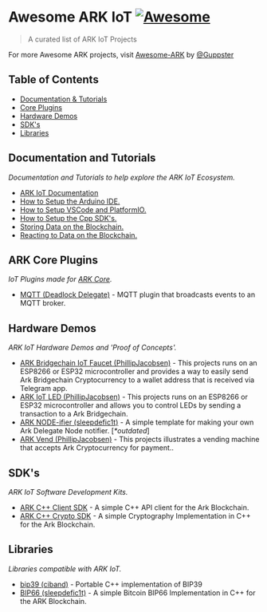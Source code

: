 # Awesome ARK IoT [![Awesome](https://cdn.rawgit.com/sindresorhus/awesome/d7305f38d29fed78fa85652e3a63e154dd8e8829/media/badge.svg)](https://github.com/sindresorhus/awesome)

> A curated list of ARK IoT Projects

For more Awesome ARK projects, visit [Awesome-ARK](https://github.com/Guppster/awesome-ark) by [@Guppster](https://github.com/Guppster)

## Table of Contents
-   [Documentation & Tutorials](#documentation-and-tutorials)
-   [Core Plugins](#ark-core-plugins)
-   [Hardware Demos](#hardware-demos)
-   [SDK's](#sdks)
-   [Libraries](#libraries)

## Documentation and Tutorials
_Documentation and Tutorials to help explore the ARK IoT Ecosystem._

-   [ARK IoT Documentation](https://docs.ark.io/iot/)
-   [How to Setup the Arduino IDE.](https://docs.ark.io/tutorials/iot/environment/arduino/)
-   [How to Setup VSCode and PlatformIO.](https://docs.ark.io/tutorials/iot/environment/os/)
-   [How to Setup the Cpp SDK's.](https://docs.ark.io/tutorials/iot/environment/cpp/)
-   [Storing Data on the Blockchain.](https://docs.ark.io/tutorials/iot/storing-data-on-the-blockchain.html)
-   [Reacting to Data on the Blockchain.](https://docs.ark.io/tutorials/iot/reacting-to-data-on-the-blockchain.html)

## ARK Core Plugins
_IoT Plugins made for [ARK Core](https://github.com/ArkEcosystem/core)._

-   [MQTT (Deadlock Delegate)](https://github.com/deadlock-delegate/mqtt) - MQTT plugin that broadcasts events to an MQTT broker.

## Hardware Demos
_ARK IoT Hardware Demos and 'Proof of Concepts'._

-   [ARK Bridgechain IoT Faucet (PhillipJacobsen)](https://github.com/PhillipJacobsen/ArkBridgechain_IOT_faucet) - This projects runs on an ESP8266 or ESP32 microcontroller and provides a way to easily send Ark Bridgechain Cryptocurrency to a wallet address that is received via Telegram app.
-   [ARK IoT LED (PhillipJacobsen)](https://github.com/PhillipJacobsen/Ark_IOT_LED) - This projects runs on an ESP8266 or ESP32 microcontroller and allows you to control LEDs by sending a transaction to a Ark Bridgechain.
-   [ARK NODE-ifier (sleepdefic1t)](https://github.com/PhillipJacobsenArk-NODEifier) - A simple template for making your own Ark Delegate Node notifier. [_*outdated_]
-   [ARK Vend (PhillipJacobsen)](https://github.com/PhillipJacobsen/Ark_Vend) - This projects illustrates a vending machine that accepts Ark Cryptocurrency for payment..

## SDK's
_ARK IoT Software Development Kits._

-   [ARK C++ Client SDK](https://github.com/ArkEcosystem/cpp-client) - A simple C++ API client for the Ark Blockchain.
-   [ARK C++ Crypto SDK](https://github.com/ArkEcosystem/cpp-crypto) - A simple Cryptography Implementation in C++ for the Ark Blockchain.


## Libraries
_Libraries compatible with ARK IoT._

-   [bip39 (ciband)](https://github.com/ciband/bip39) - Portable C++ implementation of BIP39
-   [BIP66 (sleepdefic1t)](https://github.com/sleepdefic1t/BIP66) - A simple Bitcoin BIP66 Implementation in C++ for the ARK Blockchain.

